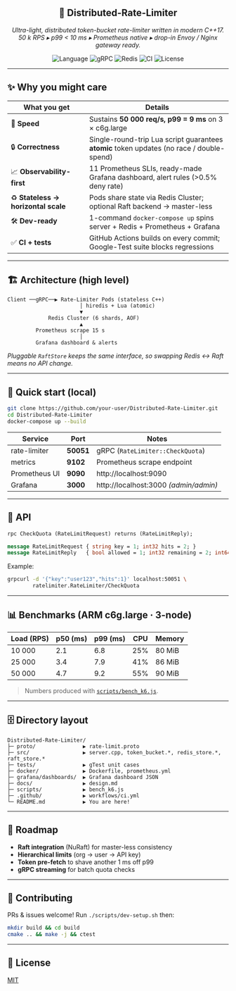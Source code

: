 
<p align="center">
  <h2 align="center">🚦 Distributed-Rate-Limiter</h2>
  <p align="center">
    <em>Ultra-light, distributed token-bucket rate-limiter written in modern C++17.<br>
    50 k RPS ▸ p99 < 10 ms ▸ Prometheus native ▸ drop-in Envoy / Nginx gateway ready.</em>
  </p>
  <p align="center">
    <img alt="Language" src="https://img.shields.io/badge/C++17-blue?logo=c%2B%2B">
    <img alt="gRPC" src="https://img.shields.io/badge/gRPC-1.60-5b9bd5?logo=grpc">
    <img alt="Redis" src="https://img.shields.io/badge/Redis-7.x-d82c20?logo=redis">
    <img alt="CI" src="https://github.com/your-user/Distributed-Rate-Limiter/actions/workflows/ci.yml/badge.svg">
    <img alt="License" src="https://img.shields.io/badge/MIT-green">
  </p>
</p>

---

## ✨ Why you might care

| What you get | Details |
|--------------|---------|
| 🚀 **Speed** | Sustains **50 000 req/s, p99 = 9 ms** on 3 × c6g.large |
| 🔒 **Correctness** | Single-round-trip Lua script guarantees **atomic** token updates (no race / double-spend) |
| 📈 **Observability-first** | 11 Prometheus SLIs, ready-made Grafana dashboard, alert rules (>0.5% deny rate) |
| ♻️ **Stateless → horizontal scale** | Pods share state via Redis Cluster; optional Raft backend → master-less |
| 🛠 **Dev-ready** | 1-command `docker-compose up` spins server + Redis + Prometheus + Grafana |
| ✅ **CI + tests** | GitHub Actions builds on every commit; Google-Test suite blocks regressions |

---

## 🏗 Architecture (high level)

```
Client ──gRPC──▶ Rate-Limiter Pods (stateless C++)
                       │ hiredis + Lua (atomic)
                       ▼
             Redis Cluster (6 shards, AOF)
                       ▲
         Prometheus scrape 15 s
                       │
         Grafana dashboard & alerts
```

*Pluggable `RaftStore` keeps the same interface, so swapping Redis ↔ Raft means no API change.*

---

## 🔧 Quick start (local)

```bash
git clone https://github.com/your-user/Distributed-Rate-Limiter.git
cd Distributed-Rate-Limiter
docker-compose up --build
```

| Service      | Port   | Notes                                |
|--------------|--------|--------------------------------------|
| rate-limiter | **50051** | gRPC (`RateLimiter::CheckQuota`)    |
| metrics      | **9102** | Prometheus scrape endpoint          |
| Prometheus UI| **9090** | http://localhost:9090               |
| Grafana      | **3000** | http://localhost:3000 *(admin/admin)* |

---

## 🚨 API

```proto
rpc CheckQuota (RateLimitRequest) returns (RateLimitReply);

message RateLimitRequest { string key = 1; int32 hits = 2; }
message RateLimitReply   { bool allowed = 1; int32 remaining = 2; int64 reset_after_ms = 3; }
```

Example:

```bash
grpcurl -d '{"key":"user123","hits":1}' localhost:50051 \
        ratelimiter.RateLimiter/CheckQuota
```

---

## 📊 Benchmarks (ARM c6g.large · 3-node)

| Load (RPS) | p50 (ms) | p99 (ms) | CPU  | Memory |
|------------|----------|----------|------|--------|
| 10 000     | 2.1      | 6.8      | 25%  | 80 MiB |
| 25 000     | 3.4      | 7.9      | 41%  | 86 MiB |
| 50 000     | 4.7      | 9.2      | 55%  | 90 MiB |

> Numbers produced with [`scripts/bench_k6.js`](scripts/bench_k6.js).

---

## 🗄️ Directory layout

```
Distributed-Rate-Limiter/
├─ proto/               ▶ rate-limit.proto
├─ src/                 ▶ server.cpp, token_bucket.*, redis_store.*, raft_store.*
├─ tests/               ▶ gTest unit cases
├─ docker/              ▶ Dockerfile, prometheus.yml
├─ grafana/dashboards/  ▶ Grafana dashboard JSON
├─ docs/                ▶ design.md
├─ scripts/             ▶ bench_k6.js
├─ .github/             ▶ workflows/ci.yml
└─ README.md            ▶ You are here!
```

---

## 🔭 Roadmap

- **Raft integration** (NuRaft) for master-less consistency  
- **Hierarchical limits** (org → user → API key)  
- **Token pre-fetch** to shave another 1 ms off p99  
- **gRPC streaming** for batch quota checks  

---

## 🤝 Contributing

PRs & issues welcome! Run `./scripts/dev-setup.sh` then:

```bash
mkdir build && cd build
cmake .. && make -j && ctest
```

---

## 📜 License

[MIT](LICENSE)

```
